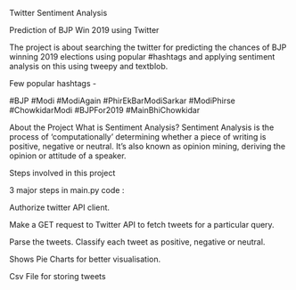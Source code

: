 Twitter Sentiment Analysis


Prediction of BJP Win 2019 using Twitter


The project is about searching the twitter for predicting the chances of BJP winning 2019 elections using popular #hashtags and applying sentiment analysis on this using tweepy and textblob.


Few popular hashtags -

#BJP #Modi #ModiAgain #PhirEkBarModiSarkar
#ModiPhirse #ChowkidarModi #BJPFor2019 #MainBhiChowkidar

About the Project
What is Sentiment Analysis?
Sentiment Analysis is the process of ‘computationally’ determining whether a piece of writing is positive, negative or neutral. It’s also known as opinion mining, deriving the opinion or attitude of a speaker.



Steps involved in this project

3 major steps in main.py code :

Authorize twitter API client.

Make a GET request to Twitter API to fetch tweets for a particular query.

Parse the tweets. Classify each tweet as positive, negative or neutral.

Shows Pie Charts for better visualisation.

Csv File for storing tweets
